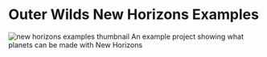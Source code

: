# Outer Wilds New Horizons Examples
![new horizons examples thumbnail](https://user-images.githubusercontent.com/22628069/146660191-9fd100a9-2d48-4cba-92b4-e0ef5fd7437f.png)
An example project showing what planets can be made with New Horizons

